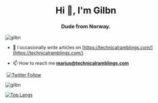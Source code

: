 <h1 align="center">Hi 👋, I'm Gilbn</h1>
<h3 align="center">Dude from Norway.</h3>

<p align="left"> <img src="https://komarev.com/ghpvc/?username=gilbn&style=flat-square" alt="gilbn" /> </p>

- 📝 I occasionally write articles on [https://technicalramblings.com/](https://technicalramblings.com/)

- 📫 How to reach me **marius@technicalramblings.com**

<p align="left">
<a href="https://discord.gg/HM5uUKU" rel="noopener"><img class="alignnone" title="theme.park!" src="https://img.shields.io/discord/591352397830553601?color=7289DA&logo=discord&style=for-the-badge" alt="" /></a> <a href="https://twitter.com/MariusGilberg" rel="noopener"><img alt="Twitter Follow" src="https://img.shields.io/twitter/follow/MariusGilberg?color=1DA1F2&label=@MariusGilberg&logo=twitter&style=for-the-badge"></a> <a href="https://technicalramblings.com/" rel="noopener"><img class="alignnone" title="technicalramblings!" src="https://img.shields.io/badge/blog-technicalramblings.com-informational.svg?style=for-the-badge&labelColor=black&color=efeeee" alt=""/></a>
</p>

<p><img align="center" src="https://github-readme-stats.vercel.app/api?username=gilbn&show_icons=true&theme=radical" alt="gilbn" /></p>

[![Top Langs](https://github-readme-stats.vercel.app/api/top-langs/?username=gilbn&show_icons=true&theme=radical)](https://github.com/gilbn/github-readme-stats)
